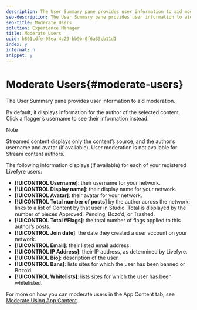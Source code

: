 ```yaml
---
description: The User Summary pane provides user information to aid moderation.
seo-description: The User Summary pane provides user information to aid moderation.
seo-title: Moderate Users
solution: Experience Manager
title: Moderate Users
uuid: b801cdfe-05ea-4c29-bb9b-0f6a33cb11d1
index: y
internal: n
snippet: y
---
```


# Moderate Users{#moderate-users}

The User Summary pane provides user information to aid moderation.

By default, it displays information for the author of the selected content. Click a flagger’s username to see their information instead.

>[!NOTE]
>
>Streamed content displays only the content’s source, and the author’s username and avatar (if available). User moderation is not available for Stream content authors.

The following information displays (if available) for each of your registered Livefyre users:

* **[!UICONTROL Username]**: their username for your network.
* **[!UICONTROL Display name]**: their display name for your network.
* **[!UICONTROL Avatar]**: their avatar for your network.
* **[!UICONTROL Total number of posts]** by the author across the network: links to a list of Content by that user in Studio. Total is displayed by the number of pieces Approved, Pending, Bozo’d, or Trashed.
* **[!UICONTROL Total #Flags]**: the total number of flags applied to this author’s posts.
* **[!UICONTROL Join date]**: the date they created a user account on your network.
* **[!UICONTROL Email]**: their listed email address.
* **[!UICONTROL IP Address]**: their IP address, as determined by Livefyre.
* **[!UICONTROL Bio]**: description of the user. 
* **[!UICONTROL Bans]**: lists sites for which the user has been banned or Bozo’d.
* **[!UICONTROL Whitelists]**: lists sites for which the user has been whitelisted.

For more on how you can moderate users in the App Content tab, see [Moderate Using App Content](../../c-features-livefyre/c-about-moderation/c-moderate-content-using-app-content.md#c_moderate_content_using_app_content). 
